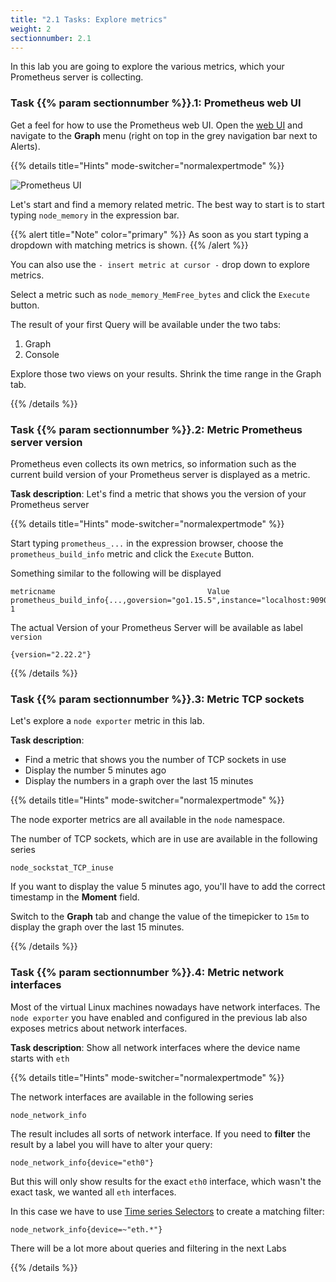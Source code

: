 ```yaml
---
title: "2.1 Tasks: Explore metrics"
weight: 2
sectionnumber: 2.1
---
```


In this lab you are going to explore the various metrics, which your Prometheus server is collecting.

### Task {{% param sectionnumber %}}.1: Prometheus web UI

Get a feel for how to use the Prometheus web UI. Open the [web UI](http://LOCALHOST:9090) and navigate to the **Graph** menu (right on top in the grey navigation bar next to Alerts).

{{% details title="Hints" mode-switcher="normalexpertmode" %}}

![Prometheus UI](../prometheus-ui.png)

Let's start and find a memory related metric. The best way to start is to start typing `node_memory` in the expression bar.

{{% alert title="Note" color="primary" %}}
As soon as you start typing a dropdown with matching metrics is shown.
{{% /alert %}}

You can also use the `- insert metric at cursor -` drop down to explore metrics.

Select a metric such as `node_memory_MemFree_bytes` and click the `Execute` button.

The result of your first Query will be available under the two tabs:

1. Graph
1. Console

Explore those two views on your results. Shrink the time range in the Graph tab.

{{% /details %}}

### Task {{% param sectionnumber %}}.2: Metric Prometheus server version

Prometheus even collects its own metrics, so information such as the current build version of your Prometheus server is displayed as a metric.

**Task description**: Let's find a metric that shows you the version of your Prometheus server

{{% details title="Hints" mode-switcher="normalexpertmode" %}}

Start typing `prometheus_...` in the expression browser, choose the `prometheus_build_info` metric and click the `Execute` Button.

Something similar to the following will be displayed

```promql
metricname                                  Value
prometheus_build_info{...,goversion="go1.15.5",instance="localhost:9090",job="prometheus",version="2.22.2"} 1
```

The actual Version of your Prometheus Server will be available as label `version`
```promql
{version="2.22.2"}
```

{{% /details %}}

### Task {{% param sectionnumber %}}.3: Metric TCP sockets

Let's explore a `node exporter` metric in this lab.

**Task description**:

* Find a metric that shows you the number of TCP sockets in use
* Display the number 5 minutes ago
* Display the numbers in a graph over the last 15 minutes


{{% details title="Hints" mode-switcher="normalexpertmode" %}}

The node exporter metrics are all available in the `node` namespace.

The number of TCP sockets, which are in use are available in the following series

```promql
node_sockstat_TCP_inuse
```

If you want to display the value 5 minutes ago, you'll have to add the correct timestamp in the **Moment** field.

Switch to the **Graph** tab and change the value of the timepicker to `15m` to display the graph over the last 15 minutes.

{{% /details %}}

### Task {{% param sectionnumber %}}.4: Metric network interfaces

Most of the virtual Linux machines nowadays have network interfaces. The `node exporter` you have enabled and configured in the previous lab also exposes metrics about network interfaces.

**Task description**: Show all network interfaces where the device name starts with `eth`

{{% details title="Hints" mode-switcher="normalexpertmode" %}}

The network interfaces are available in the following series

```promql
node_network_info
```

The result includes all sorts of network interface. If you need to **filter** the result by a label you will have to alter your query:

```promql
node_network_info{device="eth0"}
```

But this will only show results for the exact `eth0` interface, which wasn't the exact task, we wanted all `eth` interfaces.

In this case we have to use [Time series Selectors](https://prometheus.io/docs/prometheus/latest/querying/basics/#time-series-selectors) to create a matching filter:

```promql
node_network_info{device=~"eth.*"}
```

There will be a lot more about queries and filtering in the next Labs

{{% /details %}}
